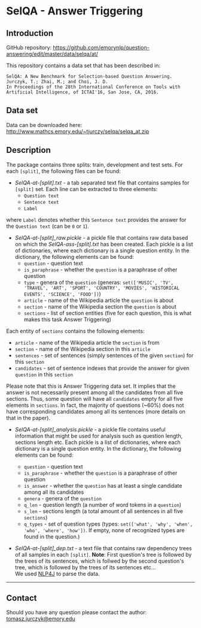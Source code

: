 # SelQA - Answer Triggering

## Introduction

GitHub repository: https://github.com/emorynlp/question-answering/edit/master/data/selqa/at/  

This repository contains a data set that has been described in:  

```
SelQA: A New Benchmark for Selection-based Question Answering.  
Jurczyk, T.; Zhai, M.; and Choi, J. D.  
In Proceedings of the 28th International Conference on Tools with Artificial Intelligence, of ICTAI'16, San Jose, CA, 2016. 
```


## Data set

Data can be downloaded here: http://www.mathcs.emory.edu/~tjurczy/selqa/selqa_at.zip


## Description

The package contains three splits: train, development and test sets.
For each `[split]`, the following files can be found:

- *SelQA-at-[split].txt* - a tab separated text file that contains samples for `[split]` set. Each line can be extracted to three elements:
  * `Question text`
  * `Sentence text`
  * `Label`

 where `Label` denotes whether this `Sentence text` provides the answer for the `Question text` (can be `0` or `1`).
  
- *SelQA-at-[split]_raw.pickle* - a pickle file that contains raw data based on which the *SelQA-ass-[split].txt* has been created. Each pickle is a list of dictionaries, where each dictionary is a single question entity. In the dictionary, the following elements can be found:
  * `question` - question text
  * `is_paraphrase` - whether the `question` is a paraphrase of other question
  * `type` - genera of the `question` (generas: `set(['MUSIC', 'TV', 'TRAVEL', 'ART', 'SPORT', 'COUNTRY', 'MOVIES', 'HISTORICAL EVENTS', 'SCIENCE', 'FOOD'])`)
  * `article` - name of the Wikipedia article the `question` is about
  * `section` - name of the Wikipedia section the `question` is about
  * `sections` - list of section entities (five for each question, this is what makes this task Answer Triggering)

 Each entity of `sections` contains the following elements:
  * `article` - name of the Wikipedia article the `section` is from
  * `section` - name of the Wikipedia section in this `article`
  * `sentences` - set of sentences (simply sentences of the given `section`) for this `section`
  * `candidates` - set of sentence indexes that provide the answer for given `question` in this `section`

 Please note that this is Answer Triggering data set. It implies that the answer is not necessarily present among all the candidates from all five sections. Thus, some question will have all `candidates` empty for all five elements in `sections`. In fact, the majority of questions (~60%) does not have corresponding candidates among all its sentences (more details on that in the paper).


- *SelQA-at-[split]_analysis.pickle* - a pickle file contains useful information that might be used for analysis such as question length, sections length etc. Each pickle is a list of dictionaries, where each dictionary is a single question entity. In the dictionary, the following elements can be found:
  * `question` - question text
  * `is_paraphrase` - whether the `question` is a paraphrase of other question
  * `is_answer` - whether the `question` has at least a single candidate among all its candidates
  * `genera` - genera of the `question`
  * `q_len` - question length (a number of word tokens in a `question`)
  * `s_len` - sections length (a total amount of all sentences in all five `sections`)
  * `q_types` - set of question types (types: `set(['what', 'why', 'when', 'who', 'where', 'how'])`. If empty, none of recognized types are found in the question.)

- *SelQA-at-[split]_dep.txt* - a text file that contains raw dependency trees of all samples in each `[split]`. __Note__: First question's tree is followed by the trees of its sentences, which is follwed by the second question's tree, which is followed by the trees of its sentences etc...  
 We used [NLP4J](https://github.com/emorynlp/nlp4j) to parse the data.

------------------

## Contact

Should you have any question please contact the author:  
tomasz.jurczyk@emory.edu
